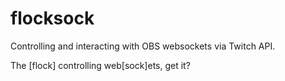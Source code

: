 # flocksock
Controlling and interacting with OBS websockets via Twitch API.

The [flock] controlling web[sock]ets, get it?
